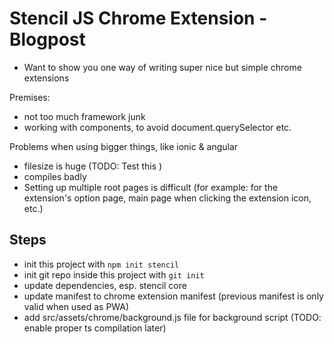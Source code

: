 # Stencil JS Chrome Extension - Blogpost 

- Want to show you one way of writing super nice but simple chrome extensions

Premises: 
- not too much framework junk
- working with components, to avoid document.querySelector etc. 

Problems when using bigger things, like ionic & angular 
- filesize is huge (TODO: Test this )
- compiles badly
- Setting up multiple root pages is difficult (for example: for the extension's option page, main page when clicking the extension icon, etc.)

## Steps

- init this project with `npm init stencil`
- init git repo inside this project with `git init`
- update dependencies, esp. stencil core
- update manifest to chrome extension manifest (previous manifest is only valid when used as PWA)
- add src/assets/chrome/background.js file for background script (TODO: enable proper ts compilation later)